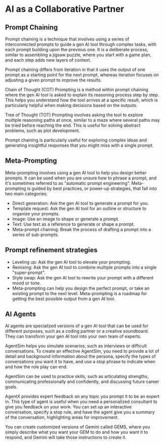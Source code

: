# AI as a Collaborative Partner

## Prompt Chaining

Prompt chaining is a technique that involves using a series of interconnected prompts to guide a gen AI tool through complex tasks, with each prompt building upon the previous one. It is a deliberate process, similar to assembling a jigsaw puzzle, where you start with a game plan, and each step adds new layers of context.

Prompt chaining differs from iteration in that it uses the output of one prompt as a starting point for the next prompt, whereas iteration focuses on adjusting a given prompt to improve the results.

Chain of Thought (COT) Prompting is a method within prompt chaining where the gen AI tool is asked to explain its reasoning process step by step. This helps you understand how the tool arrives at a specific result, which is particularly helpful when making decisions based on the outputs.

Tree of Thought (TOT) Prompting involves asking the tool to explore multiple reasoning paths at once, similar to a maze where several paths may be tried before reaching the end. This is useful for solving abstract problems, such as plot development.

Prompt chaining is particularly useful for exploring complex ideas and generating insightful responses that you might miss with a single prompt.

## Meta-Prompting

Meta-prompting involves using a gen AI tool to help you design better prompts. It can be used when you are unsure how to phrase a prompt, and it's sometimes referred to as "automatic prompt engineering". Meta-prompting is guided by best practices, or power-up strategies, that fall into two main categories:

- Direct generation: Ask the gen AI tool to generate a prompt for you.
- Template request: Ask the gen AI tool for an outline or structure to organize your prompts.
- Image: Use an image to shape or generate a prompt.
- Text: Use text as a reference to generate or shape a prompt.
- Meta-prompt chaining: Break the process of drafting a prompt into a series of sub-prompts.

## Prompt refinement strategies

- Leveling up: Ask the gen AI tool to elevate your prompting.
- Remixing: Ask the gen AI tool to combine multiple prompts into a single "super-prompt".
- Style swap: Ask the gen AI tool to rewrite your prompt with a different mood or tone.
- Meta-prompting can help you design the perfect prompt, or take an existing prompt to the next level. Meta-prompting is a roadmap for getting the best possible output from a gen AI tool.

## AI Agents

AI agents are specialized versions of a gen AI tool that can be used for different purposes, such as a coding partner or a creative soundboard. They can transform your gen AI tool into your own team of experts.

AgentSim helps you simulate scenarios, such as interviews or difficult conversations.
To create an effective AgentSim, you need to provide a lot of detail and background information about the persona, specify the types of conversations you want it to have, and use a stop phrase to indicate when and how the role play can end.

AgentSim can be used to practice skills, such as articulating strengths, communicating professionally and confidently, and discussing future career goals.

AgentX provides expert feedback on any topic you prompt it to be an expert in. This type of agent is useful when you need a personalized consultant to give you feedback on your work. You can set up an interactive conversation, specify a stop rule, and have the agent give you a summary of the conversation, highlighting areas for improvement.

You can create customized versions of Gemini called GEMS, where you simply describe what you want your GEM to do and how you want it to respond, and Gemini will take those instructions to create it.
